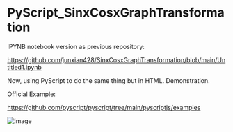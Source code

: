 ﻿# PyScript_SinxCosxGraphTransformation

IPYNB notebook version as previous repository:

https://github.com/junxian428/SinxCosxGraphTransformation/blob/main/Untitled1.ipynb

Now, using PyScript to do the same thing but in HTML. Demonstration.

Official Example:

https://github.com/pyscript/pyscript/tree/main/pyscriptjs/examples

![image](https://user-images.githubusercontent.com/58724748/166911154-a250fe3f-a516-4fcf-8648-691202bdb7ae.png)
